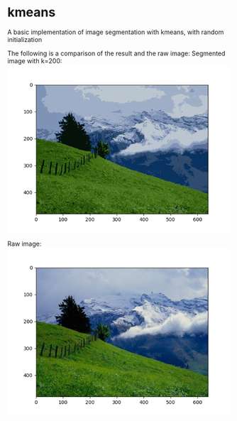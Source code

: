 # kmeans
A basic implementation of image segmentation with kmeans, with random initialization

The following is a comparison of the result and the raw image:
Segmented image with k=200: <br>
<img src="img/figure_1.png" alt="result">

Raw image: <br>
<img src="img/figure_1-1.png" alt="raw">
